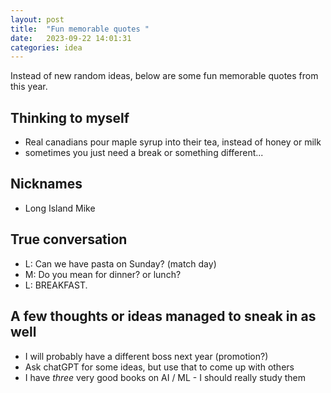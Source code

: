 ```yaml
---
layout: post
title:  "Fun memorable quotes "
date:   2023-09-22 14:01:31
categories: idea
---
```


Instead of new random ideas, below are some fun memorable quotes from this year.

## Thinking to myself
- Real canadians pour maple syrup into their tea, instead of honey or milk
- sometimes you just need a break or something different...

## Nicknames
- Long Island Mike

## True conversation
- L: Can we have pasta on Sunday? (match day)
- M: Do you mean for dinner?  or lunch? 
- L: BREAKFAST.

## A few thoughts or ideas managed to sneak in as well
- I will probably have a different boss next year (promotion?)
- Ask chatGPT for some ideas, but use that to come up with others
- I have *three* very good books on AI / ML - I should really study them
